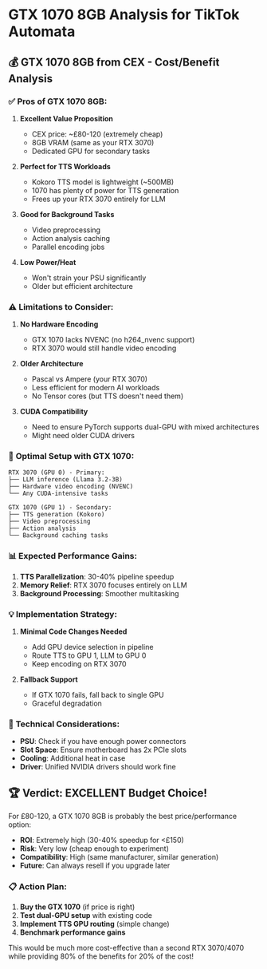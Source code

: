 # GTX 1070 8GB Analysis for TikTok Automata

## 💰 **GTX 1070 8GB from CEX - Cost/Benefit Analysis**

### ✅ **Pros of GTX 1070 8GB:**

1. **Excellent Value Proposition**
   - CEX price: ~£80-120 (extremely cheap)
   - 8GB VRAM (same as your RTX 3070)
   - Dedicated GPU for secondary tasks

2. **Perfect for TTS Workloads**
   - Kokoro TTS model is lightweight (~500MB)
   - 1070 has plenty of power for TTS generation
   - Frees up your RTX 3070 entirely for LLM

3. **Good for Background Tasks**
   - Video preprocessing
   - Action analysis caching
   - Parallel encoding jobs

4. **Low Power/Heat**
   - Won't strain your PSU significantly
   - Older but efficient architecture

### ⚠️ **Limitations to Consider:**

1. **No Hardware Encoding**
   - GTX 1070 lacks NVENC (no h264_nvenc support)
   - RTX 3070 would still handle video encoding

2. **Older Architecture**
   - Pascal vs Ampere (your RTX 3070)
   - Less efficient for modern AI workloads
   - No Tensor cores (but TTS doesn't need them)

3. **CUDA Compatibility**
   - Need to ensure PyTorch supports dual-GPU with mixed architectures
   - Might need older CUDA drivers

### 🎯 **Optimal Setup with GTX 1070:**

```
RTX 3070 (GPU 0) - Primary:
├── LLM inference (Llama 3.2-3B)
├── Hardware video encoding (NVENC)
└── Any CUDA-intensive tasks

GTX 1070 (GPU 1) - Secondary:
├── TTS generation (Kokoro)
├── Video preprocessing
├── Action analysis
└── Background caching tasks
```

### 📊 **Expected Performance Gains:**

1. **TTS Parallelization**: 30-40% pipeline speedup
2. **Memory Relief**: RTX 3070 focuses entirely on LLM
3. **Background Processing**: Smoother multitasking

### 💡 **Implementation Strategy:**

1. **Minimal Code Changes Needed**
   - Add GPU device selection in pipeline
   - Route TTS to GPU 1, LLM to GPU 0
   - Keep encoding on RTX 3070

2. **Fallback Support**
   - If GTX 1070 fails, fall back to single GPU
   - Graceful degradation

### 🔧 **Technical Considerations:**

- **PSU**: Check if you have enough power connectors
- **Slot Space**: Ensure motherboard has 2x PCIe slots
- **Cooling**: Additional heat in case
- **Driver**: Unified NVIDIA drivers should work fine

## 🏆 **Verdict: EXCELLENT Budget Choice!**

For £80-120, a GTX 1070 8GB is probably the best price/performance option:

- **ROI**: Extremely high (30-40% speedup for <£150)
- **Risk**: Very low (cheap enough to experiment)
- **Compatibility**: High (same manufacturer, similar generation)
- **Future**: Can always resell if you upgrade later

### 📋 **Action Plan:**

1. **Buy the GTX 1070** (if price is right)
2. **Test dual-GPU setup** with existing code
3. **Implement TTS GPU routing** (simple change)
4. **Benchmark performance gains**

This would be much more cost-effective than a second RTX 3070/4070 while providing 80% of the benefits for 20% of the cost!
